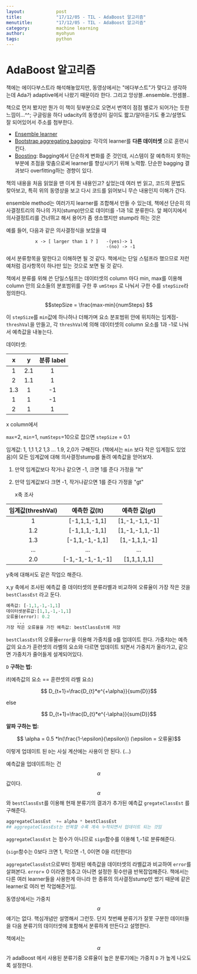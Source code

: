 ```yaml
---
layout:            post
title:             "17/12/05 - TIL - AdaBoost 알고리즘"
menutitle:         "17/12/05 - TIL - AdaBoost 알고리즘"
category:          machine learning
author:            myohyun
tags:              python
---
```

<script src='https://cdnjs.cloudflare.com/ajax/libs/mathjax/2.7.2/MathJax.js?config=TeX-MML-AM_CHTML'></script>

# AdaBoost 알고리즘

책에는 에이다부스트라 해석해놓았지만, 동영상에서는 "에다부스트"가 맞다고 생각하는데 Ada가 adaptive에서 나왔기 때문이라 한다. 그리고 앙상블..ensemble..언셈블..

책으로 먼저 봤지만 뭔가 이 책이 뒷부분으로 오면서 번역이 점점 별로가 되어가는 듯한 느낌이...^^; 구글링을 하다 udacity의 동영상이 길이도 짧고/알아듣기도 좋고/설명도 잘 되어있어서 주소를 첨부한다.

- [Ensemble learner](https://youtu.be/Un9zObFjBH0)
- [Bootstrap aggregating bagging](https://youtu.be/2Mg8QD0F1dQ): 각각의 learner를 **다른 데이터셋** 으로 훈련시킨다.
- [Boosting](https://youtu.be/GM3CDQfQ4sw): Bagging에서 단순하게 변화를 준 것인데, 시스템이 잘 예측하지 못하는 부분에 초점을 맞춤으로써 learner를 향상시키기 위해 노력함. 단순한 bagging 결과보다 overfitting하는 경향이 있다.

책의 내용을 처음 읽었을 땐 이게 뭔 내용인고? 싶었는데 여러 번 읽고, 코드의 문법도 찾아보고, 특히 위의 동영상을 보고 다시 코드를 읽어보니 무슨 내용인지 이해가 간다.

ensemble method는 여러가지 learner를 조합해서 만들 수 있는데, 책에선 단순히 의사결정트리의 하나의 가지(stump)만으로 데이터를 -1과 1로 분류한다.  앞 페이지에서 의사결정트리를 건너뛰고 해서 용어가 좀 생소했지만 stump라 하는 것은 

예를 들어, 다음과 같은 의사결정식을 보았을 떄

```
           x -> [ larger than 1 ? ]   -(yes)-> 1
                                      -(no) -> -1
```

에서 분류항목을 말한다고 이해하면 될 것 같다.  책에서는 단일 스텀프라 했으므로 저런 예처럼 검사항목이 하나만 있는 것으로 보면 될 것 같다.  

책에서 분류를 위해 쓴 단일스텀프는 데이터셋의 column 마다  min, max를 이용해 column 안의 요소들의 분포범위를 구한 후 `umSteps` 로 나눠서 구한 수를  `stepSize`라 정의한다.

 $$stepSize = \frac{max-min}{numSteps} $$

이 `stepSize`를  `min`값에 하나하나 더해가며 요소 분포범위 안에 위치하는 임계점-`threshVal`을 만들고, 각 `threshVal`에 의해 데이터셋의 column 요소를 1과 -1로 나눠서 예측값을 내놓는다.

데이터셋:

|  x   |  y   | 분류 label |
| :--: | :--: | :------: |
|  1   | 2.1  |    1     |
|  2   | 1.1  |    1     |
| 1.3  |  1   |    -1    |
|  1   |  1   |    -1    |
|  2   |  1   |    1     |

 x column에서

`max`=2, `min`=1, `numSteps`=10으로 잡으면 `stepSize` = 0.1

임계값:  1, 1,1 1,2 1,3 ... 1.9, 2,0가 구해진다. (책에서는 `min` 보다 작은 임계점도 있었음)이 모든 임계값에 대해 의사결정stump를 돌려 예측값을 얻어보자. 

1. 만약 임계값보다 작거나 같으면 -1, 크면 1를 준다 가정을 "lt"

2. 만약 임계값보다 크면 -1, 작거나같으면 1를 준다 가정을 "gt"

    x축 조사

| 임계값(threshVal) |    예측한 값(lt)     |   예측한 값(gt)    |
| :------------: | :--------------: | :------------: |
|       1        |  [-1,1,1,-1,1]   | [1,-1,-1,1,-1] |
|      1.2       |  [-1,1,1,-1,1]   | [1,-1,-1,1,-1] |
|      1.3       |  [-1,1,-1,-1,1]  | [1,-1,1,1,-1]  |
|      ...       |       ...        |      ...       |
|      2.0       | [-1,-1,-1,-1,-1] |  [1,1,1,1,1]   |

   y축에 대해서도 같은 작업으 해준다.

   x,y 축에서 조사된 예측값 중 데이터셋의 분류라벨과 비교하여 오류율이 가장 작은 것을 `bestClassEst` 라고 둔다.

```python
예측값: [-1,1,-1,-1,1]
데이터셋분류값:[1,1,-1,-1,1]
오류율(error): 0.2
    ...
가장 작은 오류율을 가진 예측값: bestClassEst에 저장
```

`bestClassEst`의 오류율`error`을 이용해 가중치를  `D`를 업데이트 한다. 가중치`D`는 예측값의 요소가  훈련셋의 라벨의 요소와 다르면 업데이트 되면서 가중치가 올라가고, 같으면 가중치가 줄어들게 설계되어있다.

`D` **구하는 법:**

if(예측값의 요소 == 훈련셋의 라벨 요소)

$$ D_{t+1}=\frac{D_{t}*e^{+\alpha}}{sum{D}}$$

else

$$ D_{t+1}=\frac{D_{t}*e^{-\alpha}}{sum{D}}$$



**알파 구하는 법:**

$$ \alpha = 0.5 *ln(\frac{1-\epsilon}{\epsilon}) (\epsilon = 오류율)$$



이렇게 업데이트 된 `D`는 사실 계산에는 사용이 안 된다. (...)

예측값을 업데이트하는 건 $$\alpha$$ 값이다. $$\alpha$$와  `bestClassEst`를 이용해 현재 분류기의 결과가 추가된 예측값 `gregateClassEst` 를 구해준다. 

```python
aggregateClassEst  += alpha * bestClassEst 
## aggregateClassEst는 반복할 수록 계속 누적되면서 업데이트 되는 것임
```

`aggregateClassEst`  는 정수가 아니므로 `sign`함수를 이용해 1,-1로 분류해준다. 

(`sign`함수는 0보다 크면 1, 작으면 -1, 0이면 0을 리턴한다) 

`aggregateClassEst`으로부터 정제된 예측값을  데이터셋의 라벨값과 비교하여  `error`를 살펴본다. `error`= 0 이라면 멈추고 아니면 설정한 횟수만큼 반복잡업해준다. 책에서는 다른 여러  learner들을 사용한게 아니라 한 종류의 의사결정stump만 썼기 때문에 같은 learner로 여러 번 작업해준거임.

동영상에서는 가중치 $$\alpha$$얘기는 없다. 핵심개념만 설명해서 그런듯. 단지 첫번째 분류기가 잘못 구분한 데이터들을 다음 분류기의 데이터셋에 포함해서 분류하게 만든다고 설명한다.

 책에서는 $$\alpha$$가 adaBoost 에서 사용된 분류기중 오류율이 높은 분류기에는 가중치 `D` 가 높게 나오도록 설정한다.

